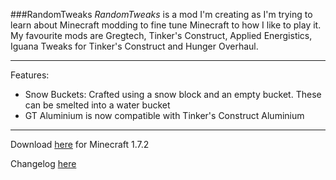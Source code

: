 ###RandomTweaks
*RandomTweaks* is a mod I'm creating as I'm trying to learn about Minecraft modding to fine tune Minecraft to how I like to play it. My favourite mods are Gregtech, Tinker's Construct, Applied Energistics, Iguana Tweaks for Tinker's Construct and Hunger Overhaul. 

***

Features:
* Snow Buckets: Crafted using a snow block and an empty bucket. These can be smelted into a water bucket
* GT Aluminium is now compatible with Tinker's Construct Aluminium

***

Download [here](https://www.dropbox.com/sh/5j3j8oolv0vaqar/AABDa4oc3Nm2IFMgXc33jBXaa) for Minecraft 1.7.2

Changelog [here](https://github.com/black3agl3/randomTweaks/commits/master)
